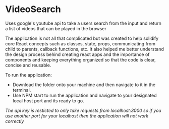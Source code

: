 # VideoSearch
Uses google's youtube api to take a users search from the input and return a list of videos that can be played in the browser

The application is not all that complicated but was created to help solidify core React concepts such as classes, state, props, communicating from child to parents,
callback functions, etc.
It also helped me better understand the design process behind creating react apps and the importance of components and keeping everything organized so that the code
is clear, concise and reusable.

To run the application:

- Download the folder onto your machine and then navigate to it in the terminal.
- Use NPM start to run the application and navigate to your designated local host port and its ready to go.

*The api key is resticted to only take requests from localhost:3000 so if you use another port for your localhost then the application will not work correctly*
